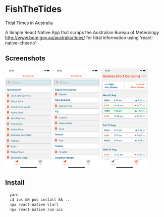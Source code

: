 # FishTheTides
Tidal Times in Australia

A Simple React Native App that scraps the Australian Bureau of Meterology http://www.bom.gov.au/australia/tides/ for tidal information using 'react-native-cheerio'


## Screenshots
<div>
  <img src="/assets/screenshot2.png" alt="alt text" title="image" width="30%"/>
  <img src="/assets/screenshot3.png" alt="alt text" title="image" width="30%"/>
  <img src="/assets/screenshot1.png" alt="alt text" title="image" width="30%"/>
<div>



## Install
```
  yarn
  cd ios && pod install && ..
  npx react-native start
  npx react-native run-ios
```
